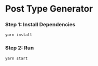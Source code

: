 # Post Type Generator

### Step 1: Install Dependencies
```javascript
yarn install
```

### Step 2: Run
```javascript
yarn start
```